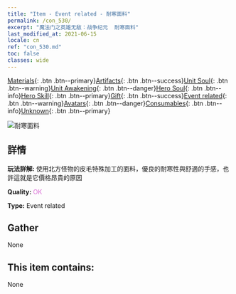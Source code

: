 ```yaml
---
title: "Item - Event related - 耐寒面料"
permalink: /con_530/
excerpt: "魔法门之英雄无敌：战争纪元  耐寒面料"
last_modified_at: 2021-06-15
locale: cn
ref: "con_530.md"
toc: false
classes: wide
---
```

 [Materials](/ItemsCN/){: .btn .btn--primary}[Artifacts](/ItemsCN/Artifacts/){: .btn .btn--success}[Unit Soul](/ItemsCN/UnitSoul/){: .btn .btn--warning}[Unit Awakening](/ItemsCN/UnitAwakening/){: .btn .btn--danger}[Hero Soul](/ItemsCN/HeroSoul/){: .btn .btn--info}[Hero Skill](/ItemsCN/HeroSkill/){: .btn .btn--primary}[Gift](/ItemsCN/Gift/){: .btn .btn--success}[Event related](/ItemsCN/Events/){: .btn .btn--warning}[Avatars](/ItemsCN/Avatars/){: .btn .btn--danger}[Consumables](/ItemsCN/Consumables/){: .btn .btn--info}[Unknown](/ItemsCN/Unknown/){: .btn .btn--primary}

 ![耐寒面料](/images/t/i_10016.png)

## 詳情
 **玩法詳解:** 使用北方怪物的皮毛特殊加工的面料，優良的耐寒性與舒適的手感，也許這就是它價格昂貴的原因

 **Quality:** <span style="color: #DA70D6">OK</span>

 **Type:** Event related

## Gather

  None

## This item contains:

  None

